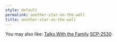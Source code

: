 ```yaml
---
style: default
permalink: another-star-on-the-wall
title: another-star-on-the-wall
---
```

You may also like:
[Talks With the Family](http://scp-wiki.net/talks-with-the-family)
[SCP-2530](http://scp-wiki.net/scp-2530)